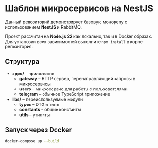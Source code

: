 # Шаблон микросервисов на NestJS

Данный репозиторий демонстрирует базовую монорепу с использованием **NestJS** и RabbitMQ.

Проект рассчитан на **Node.js 22** как локально, так и в Docker образах.
Для установки всех зависимостей выполните `npm install` в корне репозитория.

## Структура
- **apps/** – приложения
  - **gateway** – HTTP сервер, перенаправляющий запросы в микросервисы
  - **users** – микросервис для работы с пользователями
  - **telegram** – обычное TypeScript приложение
- **libs/** – переиспользуемые модули
  - **types** – DTO и типы
  - **constants** – общие константы
  - **utils** – утилиты

## Запуск через Docker
```bash
docker-compose up --build
```
